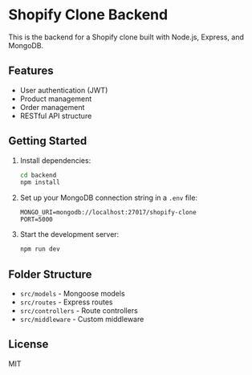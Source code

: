 # Shopify Clone Backend

This is the backend for a Shopify clone built with Node.js, Express, and MongoDB.

## Features
- User authentication (JWT)
- Product management
- Order management
- RESTful API structure

## Getting Started

1. Install dependencies:
   ```cmd
   cd backend
   npm install
   ```
2. Set up your MongoDB connection string in a `.env` file:
   ```env
   MONGO_URI=mongodb://localhost:27017/shopify-clone
   PORT=5000
   ```
3. Start the development server:
   ```cmd
   npm run dev
   ```

## Folder Structure
- `src/models` - Mongoose models
- `src/routes` - Express routes
- `src/controllers` - Route controllers
- `src/middleware` - Custom middleware

## License
MIT
